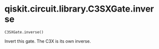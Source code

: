 # qiskit.circuit.library.C3SXGate.inverse

`C3SXGate.inverse()`

Invert this gate. The C3X is its own inverse.

